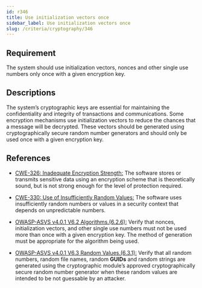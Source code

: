 ```yaml
---
id: r346
title: Use initialization vectors once
sidebar_label: Use initialization vectors once
slug: /criteria/cryptography/346
---
```


## Requirement

The system should use initialization vectors,
nonces and other single use numbers only once
with a given encryption key.

## Descriptions

The system’s cryptographic keys
are essential for maintaining
the confidentiality and integrity
of transactions and communications.
Some encryption mechanisms
use initialization vectors
to reduce the chances
that a message will be decrypted.
These vectors should be generated
using cryptographically secure
random number generators
and should only be used once
with a given encryption key.

## References

- [CWE-326: Inadequate Encryption Strength:](https://cwe.mitre.org/data/definitions/326.html)
The software stores
or transmits sensitive data
using an encryption scheme
that is theoretically sound,
but is not strong enough
for the level of protection required.

- [CWE-330: Use of Insufficiently Random Values:](https://cwe.mitre.org/data/definitions/330.html)
The software uses
insufficiently random numbers 
or values in a security context
that depends on unpredictable numbers.

- [OWASP-ASVS v4.0.1 V6.2 Algorithms.(6.2.6):](https://owasp.org/www-pdf-archive/OWASP_Application_Security_Verification_Standard_4.0-en.pdf)
Verify that nonces, initialization vectors,
and other single use numbers
must not be used more than once
with a given encryption key.
The method of generation
must be appropriate
for the algorithm being used.

- [OWASP-ASVS v4.0.1 V6.3 Random Values.(6.3.1):](https://owasp.org/www-pdf-archive/OWASP_Application_Security_Verification_Standard_4.0-en.pdf)
Verify that all random numbers,
random file names,
random **GUIDs** and random strings
are generated using the cryptographic module’s
approved cryptographically secure
random number generator
when these random values
are intended to be not guessable
by an attacker.
